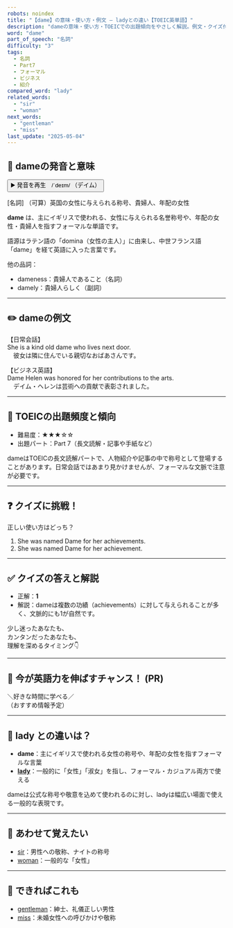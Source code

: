 ```yaml
---
robots: noindex
title: "【dame】の意味・使い方・例文 ― ladyとの違い【TOEIC英単語】"
description: "dameの意味・使い方・TOEICでの出題傾向をやさしく解説。例文・クイズ付きでladyとの違いもわかりやすく学べます。"
word: "dame"
part_of_speech: "名詞"
difficulty: "3"
tags:
  - 名詞
  - Part7
  - フォーマル
  - ビジネス
  - 紹介
compared_word: "lady"
related_words:
  - "sir"
  - "woman"
next_words:
  - "gentleman"
  - "miss"
last_update: "2025-05-04"
---
```


## 🔰 dameの発音と意味

<button class="play-audio" onclick="playTTS('dame')">
  <span class="play-audio-main">
    ▶️ 発音を再生　/ˈdeɪm/
  </span>
  <span class="play-audio-sub">
    （デイム）
  </span>
</button>

[名詞] （可算）英国の女性に与えられる称号、貴婦人、年配の女性

**dame** は、主にイギリスで使われる、女性に与えられる名誉称号や、年配の女性・貴婦人を指すフォーマルな単語です。

語源はラテン語の「domina（女性の主人）」に由来し、中世フランス語「dame」を経て英語に入った言葉です。

他の品詞：  
- dameness：貴婦人であること（名詞）
- damely：貴婦人らしく（副詞）

---

## ✏️ dameの例文

【日常会話】  
She is a kind old dame who lives next door.  
　彼女は隣に住んでいる親切なおばあさんです。

【ビジネス英語】  
Dame Helen was honored for her contributions to the arts.  
　デイム・ヘレンは芸術への貢献で表彰されました。

---

## 🎯 TOEICの出題頻度と傾向

- 難易度：★★★☆☆
- 出題パート：Part 7（長文読解・記事や手紙など）

dameはTOEICの長文読解パートで、人物紹介や記事の中で称号として登場することがあります。日常会話ではあまり見かけませんが、フォーマルな文脈で注意が必要です。

---

## ❓ クイズに挑戦！

正しい使い方はどっち？

1. She was named Dame for her achievements.  
2. She was named Dame for her achievement.

---

## ✅ クイズの答えと解説

- 正解：**1**
- 解説：dameは複数の功績（achievements）に対して与えられることが多く、文脈的にも1が自然です。

少し迷ったあなたも、  
カンタンだったあなたも、  
理解を深めるタイミング👇️

---

## 🚀 今が英語力を伸ばすチャンス！ (PR)

<div class="info-center">
＼好きな時間に学べる／<br>  
（おすすめ情報予定）
</div>

---

## 🤔  lady との違いは？

- **dame**：主にイギリスで使われる女性の称号や、年配の女性を指すフォーマルな言葉
- **[lady](/word/lady)**：一般的に「女性」「淑女」を指し、フォーマル・カジュアル両方で使える

dameは公式な称号や敬意を込めて使われるのに対し、ladyは幅広い場面で使える一般的な表現です。

---

## 🧩 あわせて覚えたい

- [sir](/word/sir)：男性への敬称、ナイトの称号
- [woman](/word/woman)：一般的な「女性」

---

## 📖 できればこれも

- [gentleman](/word/gentleman)：紳士、礼儀正しい男性
- [miss](/word/miss)：未婚女性への呼びかけや敬称

<!-- cvid: aid07_bid36 -->

